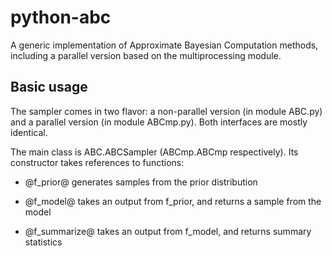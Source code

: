 python-abc
==========

A generic implementation of Approximate Bayesian Computation methods, including
a parallel version based on the multiprocessing module.


Basic usage
-----------

The sampler comes in two flavor: a non-parallel version (in module ABC.py) and
a parallel version (in module ABCmp.py). Both interfaces are mostly identical.

The main class is ABC.ABCSampler (ABCmp.ABCmp respectively). Its constructor takes references to functions:

* @f_prior@ generates samples from the prior distribution

* @f_model@ takes an output from f_prior, and returns a sample from the model

* @f_summarize@ takes an output from f_model, and returns summary statistics



